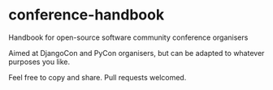 # conference-handbook
Handbook for open-source software community conference organisers

Aimed at DjangoCon and PyCon organisers, but can be adapted to whatever purposes you like.

Feel free to copy and share. Pull requests welcomed.
